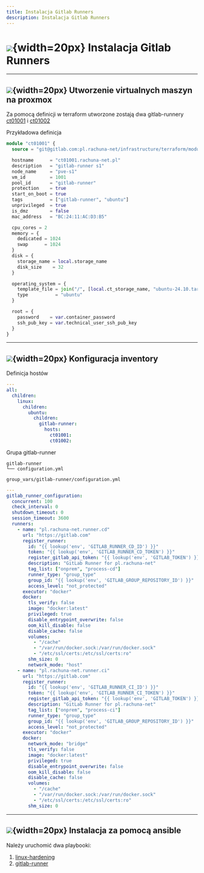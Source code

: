 ```yaml
---
title: Instalacja Gitlab Runners
description: Instalacja Gitlab Runners
---
```

# ![](https://gitlab.com/pl.rachuna-net/infrastructure/terraform/modules/gitlab-project/-/raw/main/images/gitlab.png){width=20px} Instalacja Gitlab Runners


---
## ![](https://gitlab.com/pl.rachuna-net/infrastructure/terraform/modules/gitlab-project/-/raw/main/images/terraform.png){width=20px} Utworzenie virtualnych maszyn na proxmox


Za pomocą definicji w terraform utworzone zostają dwa gitlab-runnery [ct01001](https://gitlab.com/pl.rachuna-net/infrastructure/terraform/proxmox/-/blob/main/virtual_machines/ct01001.tf?ref_type=heads
) i [ct01002](
https://gitlab.com/pl.rachuna-net/infrastructure/terraform/proxmox/-/blob/main/virtual_machines/ct01002.tf?ref_type=heads)

Przykładowa definicja
```tf
module "ct01001" {
  source = "git@gitlab.com:pl.rachuna-net/infrastructure/terraform/modules/proxmox-container.git?ref=v1.1.0"

  hostname      = "ct01001.rachuna-net.pl"
  description   = "gitlab-runner s1"
  node_name     = "pve-s1"
  vm_id         = 1001
  pool_id       = "gitlab-runner"
  protection    = true
  start_on_boot = true
  tags          = ["gitlab-runner", "ubuntu"]
  unprivileged  = true
  is_dmz        = false
  mac_address   = "BC:24:11:AC:D3:B5"

  cpu_cores = 2
  memory = {
    dedicated = 1024
    swap      = 1024
  }
  disk = {
    storage_name = local.storage_name
    disk_size    = 32
  }

  operating_system = {
    template_file = join("/", [local.ct_storage_name, "ubuntu-24.10.tar.zst"])
    type          = "ubuntu"
  }

  root = {
    password    = var.container_password
    ssh_pub_key = var.technical_user_ssh_pub_key
  }
}
```

---
## ![](https://gitlab.com/pl.rachuna-net/infrastructure/terraform/modules/gitlab-project/-/raw/main/images/ansible.png){width=20px} Konfiguracja inventory

Definicja hostów
```yaml
---
all:
  children:
    linux:
      children:
        ubuntu:
          children:
            gitlab-runner:
              hosts:
                ct01001:
                ct01002:
```

Grupa gitlab-runner
```
gitlab-runner
└── configuration.yml
```

`group_vars/gitlab-runner/configuration.yml`
```yaml
---
gitlab_runner_configuration:
  concurrent: 100
  check_interval: 0
  shutdown_timeout: 0
  session_timeout: 3600
  runners:
    - name: "pl.rachuna-net.runner.cd"
      url: "https://gitlab.com"
      register_runner:
        id: "{{ lookup('env', 'GITLAB_RUNNER_CD_ID') }}"
        token: "{{ lookup('env', 'GITLAB_RUNNER_CD_TOKEN') }}"
        register_gitlab_api_token: "{{ lookup('env', 'GITLAB_TOKEN') }}"
        description: "GitLab Runner for pl.rachuna-net"
        tag_list: ["onprem", "process-cd"]
        runner_type: "group_type"
        group_id: "{{ lookup('env', 'GITLAB_GROUP_REPOSITORY_ID') }}"
        access_level: "not_protected"
      executor: "docker"
      docker:
        tls_verify: false
        image: "docker:latest"
        privileged: true
        disable_entrypoint_overwrite: false
        oom_kill_disable: false
        disable_cache: false
        volumes:
          - "/cache"
          - "/var/run/docker.sock:/var/run/docker.sock"
          - "/etc/ssl/certs:/etc/ssl/certs:ro"
        shm_size: 0
        network_mode: "host"
    - name: "pl.rachuna-net.runner.ci"
      url: "https://gitlab.com"
      register_runner:
        id: "{{ lookup('env', 'GITLAB_RUNNER_CI_ID') }}"
        token: "{{ lookup('env', 'GITLAB_RUNNER_CI_TOKEN') }}"
        register_gitlab_api_token: "{{ lookup('env', 'GITLAB_TOKEN') }}"
        description: "GitLab Runner for pl.rachuna-net"
        tag_list: ["onprem", "process-ci"]
        runner_type: "group_type"
        group_id: "{{ lookup('env', 'GITLAB_GROUP_REPOSITORY_ID') }}"
        access_level: "not_protected"
      executor: "docker"
      docker:
        network_mode: "bridge"
        tls_verify: false
        image: "docker:latest"
        privileged: true
        disable_entrypoint_overwrite: false
        oom_kill_disable: false
        disable_cache: false
        volumes:
          - "/cache"
          - "/var/run/docker.sock:/var/run/docker.sock"
          - "/etc/ssl/certs:/etc/ssl/certs:ro"
        shm_size: 0
```
---
## ![](https://gitlab.com/pl.rachuna-net/infrastructure/terraform/modules/gitlab-project/-/raw/main/images/ansible.png){width=20px} Instalacja za pomocą ansible

Należy uruchomić dwa playbooki:

1. [linux-hardening](https://gitlab.com/pl.rachuna-net/infrastructure/ansible/playbooks/linux-hardening)
1. [gitlab-runner](https://gitlab.com/pl.rachuna-net/infrastructure/ansible/playbooks/gitlab-runner)
